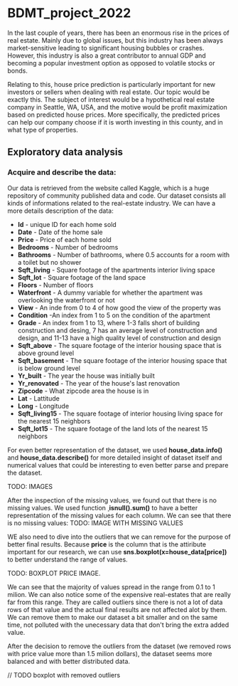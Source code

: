 # BDMT_project_2022

In the last couple of years, there has been an enormous rise in the prices of real estate. Mainly due to global issues, but this industry has been always market-sensitive leading to significant housing bubbles or crashes. However, this industry is also a great contributor to annual GDP and becoming a popular investment option as opposed to volatile stocks or bonds. 

Relating to this, house price prediction is particularly important for new investors or sellers when dealing with real estate. Our topic would be exactly this. The subject of interest would be a hypothetical real estate company in Seattle, WA, USA, and the motive would be profit maximization based on predicted house prices. More specifically, the predicted prices can help our company choose if it is worth investing in this county, and in what type of properties.

## Exploratory data analysis

### Acquire and describe the data:

Our data is retrieved from the website called Kaggle, which is a huge repository of community published data and code. Our dataset consists all kinds of informations related to the real-estate industry. We can have a more details description of the data:

* **Id** - unique ID for each home sold
* **Date** - Date of the home sale
* **Price** - Price of each home sold
* **Bedrooms** - Number of bedrooms
* **Bathrooms** - Number of bathrooms, where 0.5 accounts for a room with a toilet but no shower
* **Sqft_living** - Square footage of the apartments interior living space
* **Sqft_lot** - Square footage of the land space
* **Floors** - Number of floors
* **Waterfront** - A dummy variable for whether the apartment was overlooking the waterfront or not
* **View** - An inde from 0 to 4 of how good the view of the property was
* **Condition** -An index from 1 to 5 on the condition of the apartment
* **Grade** - An index from 1 to 13, where 1-3 falls short of building construction and desing, 7 has an average level of construction and design, and 11-13 have a high quality level of construction and design
* **Sqft_above** - The square footage of the interior housing space that is above ground level
* **Sqft_basement** - The square footage of the interior housing space that is below ground level
* **Yr_built** - The year the house was initially built
* **Yr_renovated** - The year of the house's last renovation
* **Zipcode** - What zipcode area the house is in
* **Lat** - Lattitude
* **Long** - Longitude
* **Sqft_living15** - The square footage of interior housing living space for the nearest 15 neighbors
* **Sqft_lot15** - The square footage of the land lots of the nearest 15 neighbors

For even better representation of the dataset, we used **house_data.info()** and **house_data.describe()** for more detailed insight of dataset itself and numerical values that could be interesting to even better parse and prepare the dataset.

TODO: IMAGES


After the inspection of the missing values, we found out that there is no missing values. We used function ¸**isnull().sum()** to have a better representation of the missing values for each column. We can see that there is no missing values:
TODO: IMAGE WITH MISSING VALUES 

WE also need to dive into the outliers that we can remove for the purpose of better final results. Because **price** is the column that is the attiribute important for our research, we can use **sns.boxplot(x=house_data[price])** to better understand the range of values.

TODO: BOXPLOT PRICE IMAGE.

We can see that the majority of values spread in the range from 0.1 to 1 milion. We can also notice some of the expensive real-estates that are really far from this range. They are called outliers since there is not a lot of data rows of that value and the actual final results are not affected alot by them. We can remove them to make our dataset a bit smaller and on the same time, not polluted with the unecessary data that don't bring the extra added value.

After the decision to remove the outliers from the dataset (we removed rows with price value more than 1.5 milion dollars), the dataset seems more balanced and with better distributed data.

// TODO boxplot with removed outliers


